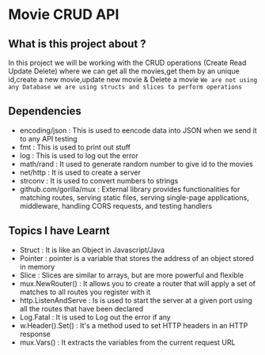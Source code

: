 # Movie CRUD API

## What is this project about ?
In this project we will be working with the CRUD operations (Create Read Update Delete) where we can get all the movies,get them by an unique id,create a new movie,update new movie & Delete a movie 
```We are not using any Database we are using structs and slices to perform operations```

## Dependencies
- encoding/json : This is used to eencode data into JSON when we send it to any API testing 
- fmt : This is used to print out stuff
- log : This is used to log out the error
- math/rand : It used to generate random number to give id to the movies 
- net/http : It is used to create a server
- strconv : It is used to convert numbers to strings
- github.com/gorilla/mux : External library provides functionalities for matching routes, serving static files, serving single-page applications, middleware, handling CORS requests, and testing handlers

## Topics I have Learnt

- Struct : It is like an Object in Javascript/Java 
- Pointer : pointer is a variable that stores the address of an object stored in memory
- Slice : Slices are similar to arrays, but are more powerful and flexible
- mux.NewRouter() : It allows you to create a router that will apply a set of matches to all routes you register with it
- http.ListenAndServe : Is is used to start the server at a given port using all the routes that have been declared
- Log.Fatal : It is used to Log out the error if any
-  w.Header().Set() : It's a method used to set HTTP headers in an HTTP response
- mux.Vars() : It extracts the variables from the current request URL
